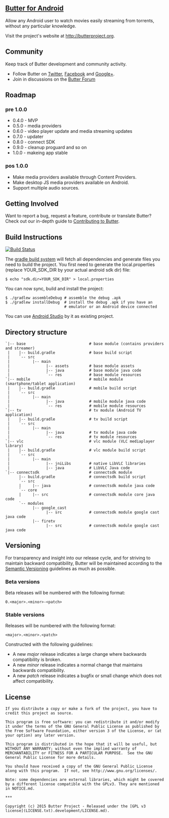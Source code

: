 [Butter for Android](https://github.com/butterproject/butter-android)
----

Allow any Android user to watch movies easily streaming from torrents, without any particular knowledge.

Visit the project's website at <http://butterproject.org>.

## Community

Keep track of Butter development and community activity.

* Follow Butter on [Twitter](https://twitter.com/butterproject), [Facebook](https://www.facebook.com/ButterProjectOrg/) and [Google+](https://plus.google.com/communities/111003619134556931561).
* Join in discussions on the [Butter Forum](https://www.reddit.com/r/ButterProject)

## Roadmap

### pre 1.0.0
 - 0.4.0 - MVP
 - 0.5.0 - media providers
 - 0.6.0 - video player update and media streaming updates
 - 0.7.0 - updater
 - 0.8.0 - connect SDK
 - 0.9.0 - cleanup proguard and so on
 - 1.0.0 - makeing app stable

### pos 1.0.0
 - Make media providers available through Content Providers.
 - Make desktop JS media providers available on Android.
 - Support multiple audio sources.

## Getting Involved

Want to report a bug, request a feature, contribute or translate Butter? Check out our in-depth guide to [Contributing to Butter](.github/CONTRIBUTING.md#contributing-to-butter).

## Build Instructions

[![Build Status](https://travis-ci.org/butterproject/butter-android.svg?branch=master)](https://travis-ci.org/butterproject/butter-android)

The [gradle build system](https://developer.android.com/studio/build/index.html) will fetch all dependencies and generate
files you need to build the project. You first need to generate the
local.properties (replace YOUR_SDK_DIR by your actual android sdk dir)
file:

    $ echo "sdk.dir=YOUR_SDK_DIR" > local.properties

You can now sync, build and install the project:

    $ ./gradlew assembleDebug # assemble the debug .apk
    $ ./gradlew installDebug  # install the debug .apk if you have an
                              # emulator or an Android device connected

You can use [Android Studio](http://developer.android.com/sdk/installing/studio.html) by it as existing project.

## Directory structure ##

    `|-- base                            # base module (contains providers and streamer)
     |    |-- build.gradle               # base build script
     |    `-- src
     |          |-- main
     |                |-- assets         # base module assets
     |                |-- java           # base module java code
     |                `-- res            # base module resources
    `|-- mobile                          # mobile module (smartphone/tablet application)
     |    |-- build.gradle               # mobile build script
     |    `-- src
     |          |-- main
     |                |-- java           # mobile module java code
     |                `-- res            # mobile module resources
    `|-- tv                              # tv module (Android TV application)
     |    |-- build.gradle               # tv build script
     |    `-- src
     |          |-- main
     |                |-- java           # tv module java code
     |                `-- res            # tv module resources
    `|-- vlc                             # vlc module (VLC mediaplayer library)
     |    |-- build.gradle               # vlc module build script
     |    `-- src
     |          |-- main
     |                |-- jniLibs        # native LibVLC libraries
     |                |-- java           # LibVLC Java code
    `|-- connectsdk                      # connectsdk module
          |-- build.gradle               # connectsdk build script
          `-- src
          |     |-- java                 # connectsdk module java code
          `-- core
          |     |-- src                  # connectsdk module core java code
          `-- modules
                |-- google_cast
                      |-- src            # connectsdk module google cast java code
                |-- firetv
                      |-- src            # connectsdk module google cast java code

## Versioning

For transparency and insight into our release cycle, and for striving to maintain backward compatibility, Butter will be maintained according to the [Semantic Versioning](http://semver.org/) guidelines as much as possible.

### Beta versions

Beta releases will be numbered with the following format:

`0.<major>.<minor>-<patch>`

### Stable versions

Releases will be numbered with the following format:

`<major>.<minor>.<patch>`


Constructed with the following guidelines:
* A new *major* release indicates a large change where backwards compatibility is broken.
* A new *minor* release indicates a normal change that maintains backwards compatibility.
* A new *patch* release indicates a bugfix or small change which does not affect compatibility.

## License

    If you distribute a copy or make a fork of the project, you have to credit this project as source.
    
    This program is free software: you can redistribute it and/or modify it under the terms of the GNU General Public License as published by the Free Software Foundation, either version 3 of the License, or (at your option) any later version.
    
    This program is distributed in the hope that it will be useful, but WITHOUT ANY WARRANTY; without even the implied warranty of MERCHANTABILITY or FITNESS FOR A PARTICULAR PURPOSE.  See the GNU General Public License for more details.
    
    You should have received a copy of the GNU General Public License along with this program.  If not, see http://www.gnu.org/licenses/.
     
    Note: some dependencies are external libraries, which might be covered by a different license compatible with the GPLv3. They are mentioned in NOTICE.md.
    
    ***
    
    Copyright (c) 2015 Butter Project - Released under the [GPL v3 license](LICENSE.txt).development/LICENSE.md).
